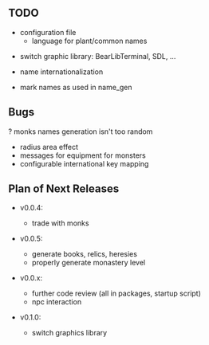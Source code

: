 ## TODO


- configuration file
	- language for plant/common names

+ switch graphic library:
	BearLibTerminal, SDL, ...

+ name internationalization

- mark names as used in name_gen


## Bugs
? monks names generation isn't too random
+ radius area effect
+ messages for equipment for monsters
+ configurable international key mapping


## Plan of Next Releases

- v0.0.4:
	- trade with monks

- v0.0.5:
	- generate books, relics, heresies
	- properly generate monastery level


- v0.0.x:
	- further code review (all in packages, startup script)
	- npc interaction


- v0.1.0:
	- switch graphics library

